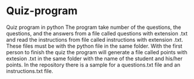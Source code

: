 # Quiz-program
Quiz program in python
The program take number of the questions, the questions, and the answers from a file called questions with extension .txt and read the instructions from file called instructions with extension .txt.
These files must be with the python file in the same folder.
With the first person to finish the quiz the program will generate a file called points with extesion .txt in the same folder with the name of the student and his/her points.
In the repository there is a sample for a questions.txt file and an instructions.txt file.
